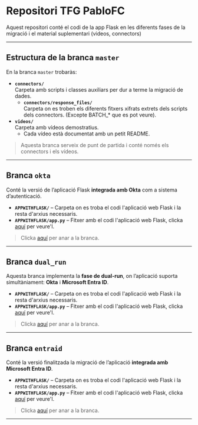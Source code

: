 # Repositori TFG PabloFC 

Aquest repositori conté el codi de la app Flask en les diferents fases de la migració i el material suplementari (videos, connectors)

---

## Estructura de la branca `master`

En la branca `master` trobaràs:

- **`connectors/`**  
  Carpeta amb scripts i classes auxiliars per dur a terme la migració de dades.  
  - **`connectors/response_files/`**   
    Carpeta on es troben els diferents fitxers xifrats extrets dels scripts dels connectors. (Excepte BATCH_* que es pot veure).
- **`videos/`**  
  Carpeta amb vídeos demostratius.  
  - Cada vídeo està documentat amb un petit README.

> Aquesta branca serveix de punt de partida i conté només els connectors i els vídeos.

---

## Branca `okta`

Conté la versió de l’aplicació Flask **integrada amb Okta** com a sistema d’autenticació.

- **`APPWITHFLASK/`** – Carpeta on es troba el codi l'aplicació web Flask i la resta d'arxius necessaris.
- **`APPWITHFLASK/app.py`** – Fitxer amb el codi l'aplicació web Flask, clicka [aquí](https://github.com/pablofc18/myApp/blob/okta/APPWITHFLASK/app.py) per veure'l.

> Clicka [aquí](https://github.com/pablofc18/myApp/tree/okta) per anar a la branca.
---

## Branca `dual_run`

Aquesta branca implementa la **fase de dual-run**, on l’aplicació suporta simultàniament: **Okta** i **Microsoft Entra ID**.

- **`APPWITHFLASK/`** – Carpeta on es troba el codi l'aplicació web Flask i la resta d'arxius necessaris.
- **`APPWITHFLASK/app.py`** – Fitxer amb el codi l'aplicació web Flask, clicka [aquí](https://github.com/pablofc18/myApp/blob/okta/APPWITHFLASK/app.py) per veure'l.

> Clicka [aquí](https://github.com/pablofc18/myApp/tree/dual_run) per anar a la branca.
---

## Branca `entraid`

Conté la versió finalitzada la migració de l’aplicació **integrada amb Microsoft Entra ID**.

- **`APPWITHFLASK/`** – Carpeta on es troba el codi l'aplicació web Flask i la resta d'arxius necessaris.
- **`APPWITHFLASK/app.py`** – Fitxer amb el codi l'aplicació web Flask, clicka [aquí](https://github.com/pablofc18/myApp/blob/okta/APPWITHFLASK/app.py) per veure'l.

> Clicka [aquí](https://github.com/pablofc18/myApp/tree/entraid) per anar a la branca.
---
